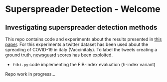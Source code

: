 # Superspreader Detection - Welcome
Investigating superspreader detection methods
---
This repo contains code and experiments about the results presented in [this paper](https://arxiv.org/abs/2207.09524).
For this experiments a twitter dataset has been used about the spreading of COVID-19 in italy (Vaccinitaly).
To label the tweets creating a ground truth, [newsguard](https://www.newsguardtech.com/) scores has been exploited.

- `fibi.py` code implementing the FIB-index evaluation (h-index variant)

Repo work in progress...
